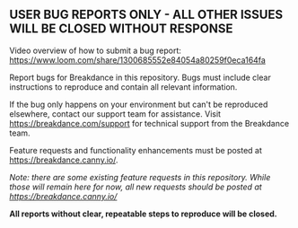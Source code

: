 ## USER BUG REPORTS ONLY - ALL OTHER ISSUES WILL BE CLOSED WITHOUT RESPONSE

Video overview of how to submit a bug report: https://www.loom.com/share/1300685552e84054a80259f0eca164fa

Report bugs for Breakdance in this repository. Bugs must include clear instructions to reproduce and contain all relevant information.

If the bug only happens on your environment but can't be reproduced elsewhere, contact our support team for assistance. Visit https://breakdance.com/support for technical support from the Breakdance team.

Feature requests and functionality enhancements must be posted at https://breakdance.canny.io/. 

*Note: there are some existing feature requests in this repository. While those will remain here for now, all new requests should be posted at https://breakdance.canny.io/*

**All reports without clear, repeatable steps to reproduce will be closed.**
